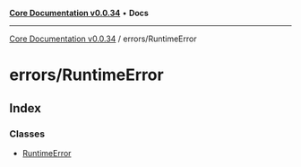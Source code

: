 [**Core Documentation v0.0.34**](../../README.md) • **Docs**

***

[Core Documentation v0.0.34](../../modules.md) / errors/RuntimeError

# errors/RuntimeError

## Index

### Classes

- [RuntimeError](classes/RuntimeError.md)
